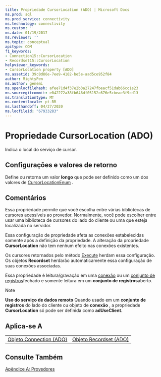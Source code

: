 ```yaml
---
title: Propriedade CursorLocation (ADO) | Microsoft Docs
ms.prod: sql
ms.prod_service: connectivity
ms.technology: connectivity
ms.custom: ''
ms.date: 01/19/2017
ms.reviewer: ''
ms.topic: conceptual
apitype: COM
f1_keywords:
- Connection15::CursorLocation
- Recordset15::CursorLocation
helpviewer_keywords:
- CursorLocation property [ADO]
ms.assetid: 39c8d86e-7ee9-4182-be5e-aad5ce952f84
author: MightyPen
ms.author: genemi
ms.openlocfilehash: afee71d4f37e2b3a27247fbeacf51dab66cc1e23
ms.sourcegitcommit: e042272a38fb646df05152c676e5cbeae3f9cd13
ms.translationtype: MT
ms.contentlocale: pt-BR
ms.lasthandoff: 04/27/2020
ms.locfileid: "67933283"
---
```

# <a name="cursorlocation-property-ado"></a>Propriedade CursorLocation (ADO)
Indica o local do serviço de cursor.  
  
## <a name="settings-and-return-values"></a>Configurações e valores de retorno  
 Define ou retorna um valor **longo** que pode ser definido como um dos valores de [CursorLocationEnum](../../../ado/reference/ado-api/cursorlocationenum.md) .  
  
## <a name="remarks"></a>Comentários  
 Essa propriedade permite que você escolha entre várias bibliotecas de cursores acessíveis ao provedor. Normalmente, você pode escolher entre usar uma biblioteca de cursores do lado do cliente ou uma que esteja localizada no servidor.  
  
 Essa configuração de propriedade afeta as conexões estabelecidas somente após a definição da propriedade. A alteração da propriedade **CursorLocation** não tem nenhum efeito nas conexões existentes.  
  
 Os cursores retornados pelo método [Execute](../../../ado/reference/ado-api/execute-method-ado-connection.md) herdam essa configuração. Os objetos **Recordset** herdarão automaticamente essa configuração de suas conexões associadas.  
  
 Essa propriedade é leitura/gravação em uma [conexão](../../../ado/reference/ado-api/connection-object-ado.md) ou um [conjunto de registros](../../../ado/reference/ado-api/recordset-object-ado.md)fechado e somente leitura em um **conjunto de registros**aberto.  
  
> [!NOTE]
>  **Uso do serviço de dados remoto** Quando usado em um **conjunto de registros** do lado do cliente ou objeto de **conexão** , a propriedade **CursorLocation** só pode ser definida como **adUseClient**.  
  
## <a name="applies-to"></a>Aplica-se A  
  
|||  
|-|-|  
|[Objeto Connection (ADO)](../../../ado/reference/ado-api/connection-object-ado.md)|[Objeto Recordset (ADO)](../../../ado/reference/ado-api/recordset-object-ado.md)|  
  
## <a name="see-also"></a>Consulte Também  
 [Apêndice A: Provedores](../../../ado/guide/appendixes/appendix-a-providers.md)
